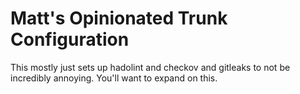 # Matt's Opinionated Trunk Configuration

This mostly just sets up hadolint and checkov and gitleaks to not be incredibly annoying.
You'll want to expand on this.
